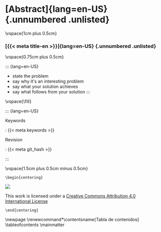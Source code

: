 # [Abstract]{lang=en-US} {.unnumbered  .unlisted}

\vspace{1cm plus 0.5cm}

### [{{< meta title-en >}}]{lang=en-US} {.unnumbered  .unlisted}

\vspace{0.75cm plus 0.5cm}

::: {lang=en-US}
* state the problem
* say why it's an interesting problem
* say what your solution achieves
* say what follows from your solution
:::

\vspace{\fill}


::: {lang=en-US}

Keywords

:   {{< meta keywords >}}


Revision

:   {{< meta git_hash >}}

:::


\vspace{1.5cm plus 0.5cm minus 0.5cm}


```{=latex}
\begin{centering}
```
![](by)

This work is licensed under a [Creative Commons Attribution 4.0 International License](http://creativecommons.org/licenses/by/4.0/")
```{=latex}
\end{centering}
```



\newpage
\renewcommand*\contentsname{Tabla de contenidos}
\tableofcontents
\mainmatter
